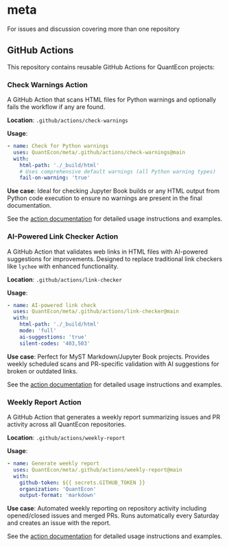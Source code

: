 # meta
For issues and discussion covering more than one repository

## GitHub Actions

This repository contains reusable GitHub Actions for QuantEcon projects:

### Check Warnings Action

A GitHub Action that scans HTML files for Python warnings and optionally fails the workflow if any are found.

**Location**: `.github/actions/check-warnings`

**Usage**:
```yaml
- name: Check for Python warnings
  uses: QuantEcon/meta/.github/actions/check-warnings@main
  with:
    html-path: './_build/html'
    # Uses comprehensive default warnings (all Python warning types)
    fail-on-warning: 'true'
```

**Use case**: Ideal for checking Jupyter Book builds or any HTML output from Python code execution to ensure no warnings are present in the final documentation.

See the [action documentation](./.github/actions/check-warnings/README.md) for detailed usage instructions and examples.

### AI-Powered Link Checker Action

A GitHub Action that validates web links in HTML files with AI-powered suggestions for improvements. Designed to replace traditional link checkers like `lychee` with enhanced functionality.

**Location**: `.github/actions/link-checker`

**Usage**:
```yaml
- name: AI-powered link check
  uses: QuantEcon/meta/.github/actions/link-checker@main
  with:
    html-path: './_build/html'
    mode: 'full'
    ai-suggestions: 'true'
    silent-codes: '403,503'
```

**Use case**: Perfect for MyST Markdown/Jupyter Book projects. Provides weekly scheduled scans and PR-specific validation with AI suggestions for broken or outdated links.

See the [action documentation](./.github/actions/link-checker/README.md) for detailed usage instructions and examples.

### Weekly Report Action

A GitHub Action that generates a weekly report summarizing issues and PR activity across all QuantEcon repositories.

**Location**: `.github/actions/weekly-report`

**Usage**:
```yaml
- name: Generate weekly report
  uses: QuantEcon/meta/.github/actions/weekly-report@main
  with:
    github-token: ${{ secrets.GITHUB_TOKEN }}
    organization: 'QuantEcon'
    output-format: 'markdown'
```

**Use case**: Automated weekly reporting on repository activity including opened/closed issues and merged PRs. Runs automatically every Saturday and creates an issue with the report.

See the [action documentation](./.github/actions/weekly-report/README.md) for detailed usage instructions and examples.
